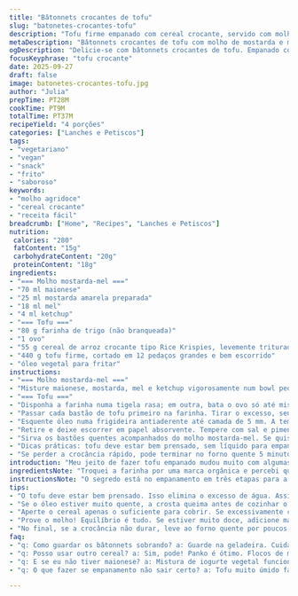 ```yaml
---
title: "Bâtonnets crocantes de tofu"
slug: "batonetes-crocantes-tofu"
description: "Tofu firme empanado com cereal crocante, servido com molho de mostarda e mel. Combinação crocante, cremosa e levemente adocicada. Fácil de preparar, sem lactose, sem nozes. A textura do cereal cria camada crocante diferente da farinha de rosca comum. Molho com pitada de ketchup por um leve toque ácido. Ideal para quem busca sabor e praticidade no preparo vegetariano."
metaDescription: "Bâtonnets crocantes de tofu com molho de mostarda e mel. Receita prática e deliciosa para quem ama a combinação de sabores."
ogDescription: "Delicie-se com bâtonnets crocantes de tofu. Empanado com cereal e servido com molho agridoce. Uma experiência única de textura e sabor."
focusKeyphrase: "tofu crocante"
date: 2025-09-27
draft: false
image: batonetes-crocantes-tofu.jpg
author: "Julia"
prepTime: PT28M
cookTime: PT9M
totalTime: PT37M
recipeYield: "4 porções"
categories: ["Lanches e Petiscos"]
tags:
- "vegetariano"
- "vegan"
- "snack"
- "frito"
- "saboroso"
keywords:
- "molho agridoce"
- "cereal crocante"
- "receita fácil"
breadcrumb: ["Home", "Recipes", "Lanches e Petiscos"]
nutrition: 
 calories: "280"
 fatContent: "15g"
 carbohydrateContent: "20g"
 proteinContent: "18g"
ingredients:
- "=== Molho mostarda-mel ==="
- "70 ml maionese"
- "25 ml mostarda amarela preparada"
- "18 ml mel"
- "4 ml ketchup"
- "=== Tofu ==="
- "80 g farinha de trigo (não branqueada)"
- "1 ovo"
- "55 g cereal de arroz crocante tipo Rice Krispies, levemente triturado"
- "440 g tofu firme, cortado em 12 pedaços grandes e bem escorrido"
- "óleo vegetal para fritar"
instructions:
- "=== Molho mostarda-mel ==="
- "Misture maionese, mostarda, mel e ketchup vigorosamente num bowl pequeno até ficar homogêneo. Reserve e deixe os sabores se combinarem enquanto prepara o tofu."
- "=== Tofu ==="
- "Disponha a farinha numa tigela rasa; em outra, bata o ovo só até misturar gema e clara; numa terceira tigela, coloque o cereal triturado. Preparar ambiente facilita o empanamento."
- "Passar cada bastão de tofu primeiro na farinha. Tirar o excesso, senão empasta e cobre menos. Mergulhar no ovo, escorrer suavemente para não molhar demais. Prensar com cuidado no cereal para cobrir tudo, mas sem apertar demais para perder a crocância."
- "Esquente óleo numa frigideira antiaderente até camada de 5 mm. A temperatura é fundamental: deve chiar ao tocar o tofu, sem fumar nem estar frio demais. Frite metade dos bastões de uma vez, cerca de 1min30 de cada lado. O tempo varia; observe a cor dourada, o som do óleo e firmeza ao toque com pinça."
- "Retire e deixe escorrer em papel absorvente. Tempere com sal e pimenta a gosto imediatamente para realçar o sabor. Repita a fritura com a outra metade."
- "Sirva os bastões quentes acompanhados do molho mostarda-mel. Se quiser uma guarnição, capriche numa saladinha verde bem temperada; o fresco contrasta com o frito."
- "Dicas práticas: tofu deve estar bem prensado, sem líquido para empanar direito e a crocância durar. Cereal pode ser substituído por pão ralado panko ou flocos de milho triturados para variar a textura. Na falta do ovo, pode usar mistura de água com farinha para grudar a crosta. A fritura tem que ser feita na temperatura correta para não encharcar o tofu – óleo quente é segredo."
- "Se perder a crocância rápido, pode terminar no forno quente 5 minutos. Para o molho, troque mel por xarope de bordo para versão vegana, e maionese por creme de castanha ou iogurte vegetal. Sempre prove o molho para balancear o doce, ácido e salgado antes de servir."
introduction: "Meu jeito de fazer tofu empanado mudou muito com algumas tentativas e erros. O segredo? Textura e empanamento, que vão muito além do básico. Escolher um tofu firme, espremer bem e usar um cereal crocante dão uma crocância surpreendente que farinha de rosca não alcança. Para o molho, não curto só mel com mostarda simples, sempre boto uma colherzinha de ketchup pra dar profundidade. Nem precisa falar que preparar todo mundo pra fritar direto, sem pressa, evita empapações e o trabalho maior depois. Aposto que vai gostar desse equilíbrio entre o crocante, o sedoso do tofu e o molho com pitada agridoce e cremosa. Se for vegano, troca o ovo e o mel que fica tão bom quanto. Bora fritar e virar fã de tofu crocante!"
ingredientsNote: "Troquei a farinha por uma marca orgânica e percebi que tem diferença no resultado, fica mais sequinha a crosta. O cereal de arroz é meu toque secreto; quebra a textura comum do empanado, mas flocos de milho ou panko são boas alternativas. Na falta do ovo usei um mix de água e farinha de grão-de-bico, funciona bem mas a textura muda um pouco, parece um pouco mais grudenta. O ketchup no molho é pra dar aquele leve azedinho que corta o doce do mel, importante não pular essa etapa se quiser equilíbrio. Sempre retire o máximo possível do líquido do tofu antes de começar, ou o empanamento fica mole e desanda na fritura. Óleo quente, nada de óleo frio, se não vira banho de gordura no prato."
instructionsNote: "O segredo está no empanamento em três etapas para a crocância máxima: farinha pra aderência, ovo pra cola e cereal pra dar textura. Se apertar demais a crosta, ela perde a leveza, então só pressione o suficiente para grudar o cereal. Na frigideira, a temperatura do óleo é o mais importante – muito quente queima rápido e deixa cru por dentro; frio demais empapa. Aqui, o barulho do óleo ao fritar indica se está na temperatura ideal, o chilro constante é melhor que o silêncio. Virar o tofu apenas uma vez durante a fritura evita que a crosta desmanche. Deixe escorrer bem no papel absorvente, salgue imediatamente para realçar o sabor. Se quiser acelerar, termine os bastões no forno a 200ºC por 3 a 5 minutos para garantir crocância mesmo se fritou demais. Molho: misturar tudo vigorosamente pra incorporar ar e textura cremosa; prove antes de servir, mel varia muito no nível de doçura."
tips:
- "O tofu deve estar bem prensado. Isso elimina o excesso de água. Assim, vai empanar melhor. Cereal crocante é meu toque. O arroz não só é leve, mas traz uma textura diferente da farinha de rosca."
- "Se o óleo estiver muito quente, a crosta queima antes de cozinhar o tofu. Frigideira antiaderente ajuda. Barulho do óleo avisa. Chiar constante é bom, mas cuidado, silêncio é mau sinal."
- "Aperte o cereal apenas o suficiente para cobrir. Se excessivamente comprimido, perde a leveza. Cozinhar em porções menores facilita. Assim, tudo frita por igual e não empapa."
- "Prove o molho! Equilíbrio é tudo. Se estiver muito doce, adicione mais mostarda. Se ácido, um pouco mais de mel. Cuidado com as quantidades, variáveis como o mel podem atrapalhar."
- "No final, se a crocância não durar, leve ao forno quente por poucos minutos. Assim, recupera o crocante. E também vale usar flocos de milho. Eles dão outra textura quando triturados."
faq:
- "q: Como guardar os bâtonnets sobrando? a: Guarde na geladeira. Cuidado para não empapar. Pode esquentar de novo em forno. Fica melhor que no micro-ondas. Também dá pra comer frio."
- "q: Posso usar outro cereal? a: Sim, pode! Panko é ótimo. Flocos de milho igualmente. O que conta é a crocância na hora de empanar. Teste com diferentes grãos. A textura muda bastante."
- "q: E se eu não tiver maionese? a: Mistura de iogurte vegetal funciona. Poderia usar creme de castanha também, mas bem cremoso, assim iguala a textura. O molho suporta variações, cada um pode ajustar."
- "q: O que fazer se empanamento não sair certo? a: Tofu muito úmido falha. Se isso acontecer, deixe escorrer mais. Outra opção, usar um pouco de água com farinha para grudar. Funciona, mas altera textura."

---
```

